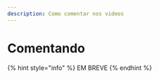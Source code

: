 ```yaml
---
description: Como comentar nos videos
---
```


# Comentando

{% hint style="info" %}
EM BREVE
{% endhint %}
